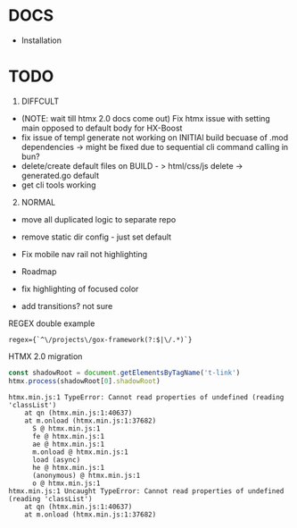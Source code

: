 # DOCS

- Installation

# TODO

1. DIFFCULT
- (NOTE: wait till htmx 2.0 docs come out) Fix htmx issue with setting main opposed to default body for HX-Boost
- fix issue of templ generate not working on INITIAl build becuase of .mod dependencies -> might be fixed due to sequential cli command calling in bun?
- delete/create default files on BUILD - > html/css/js delete -> generated.go default
- get cli tools working

2. NORMAL
- move all duplicated logic to separate repo
- remove static dir config - just set default
- Fix mobile nav rail not highlighting
- Roadmap

- fix highlighting of focused color
- add transitions? not sure

REGEX double example

```regex
regex={`^\/projects\/gox-framework(?:$|\/.*)`}
```

HTMX 2.0 migration

```javascript
const shadowRoot = document.getElementsByTagName('t-link')
htmx.process(shadowRoot[0].shadowRoot)
```

```
htmx.min.js:1 TypeError: Cannot read properties of undefined (reading 'classList')
    at qn (htmx.min.js:1:40637)
    at m.onload (htmx.min.js:1:37682)
      S @ htmx.min.js:1
      fe @ htmx.min.js:1
      ae @ htmx.min.js:1
      m.onload @ htmx.min.js:1
      load (async)
      he @ htmx.min.js:1
      (anonymous) @ htmx.min.js:1
      o @ htmx.min.js:1
htmx.min.js:1 Uncaught TypeError: Cannot read properties of undefined (reading 'classList')
    at qn (htmx.min.js:1:40637)
    at m.onload (htmx.min.js:1:37682)  
```

